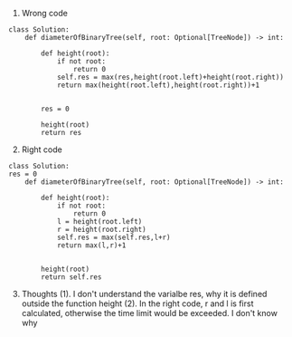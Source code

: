 1. Wrong code

```
class Solution:
    def diameterOfBinaryTree(self, root: Optional[TreeNode]) -> int:
        
        def height(root):
            if not root:
                return 0
            self.res = max(res,height(root.left)+height(root.right))
            return max(height(root.left),height(root.right))+1
        
        
        res = 0
        
        height(root)
        return res
```


2. Right code
```
class Solution: 
res = 0
    def diameterOfBinaryTree(self, root: Optional[TreeNode]) -> int:
        
        def height(root):
            if not root:
                return 0
            l = height(root.left)
            r = height(root.right)
            self.res = max(self.res,l+r)
            return max(l,r)+1
        
        
        height(root)
        return self.res
```

3. Thoughts
(1). I don't understand the varialbe res, why it is defined outside the function height
(2). In the right code, r and l is first calculated, otherwise the time limit would be exceeded. I don't know why


